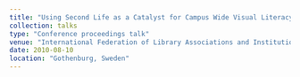 ```yaml
---
title: "Using Second Life as a Catalyst for Campus Wide Visual Literacy Initiatives"
collection: talks
type: "Conference proceedings talk"
venue: "International Federation of Library Associations and Institutions (IFLA). "
date: 2010-08-10
location: "Gothenburg, Sweden"
---
```

